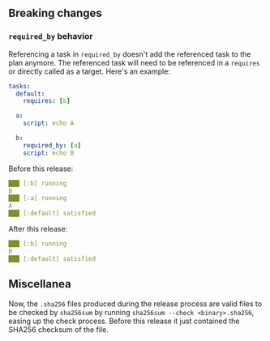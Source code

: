 ## Breaking changes

### `required_by` behavior

Referencing a task in `required_by` doesn't add the referenced task to the plan anymore. The referenced task will need to be referenced in a `requires` or directly called as a target. Here's an example:

```yaml
tasks:
  default:
    requires: [b]

  a:
    script: echo A

  b:
    required_by: [a]
    script: echo B
```

Before this release:

```yaml
███ [:b] running
B
███ [:a] running
A
███ [:default] satisfied
```

After this release:

```yaml
███ [:b] running
B
███ [:default] satisfied
```

## Miscellanea

Now, the `.sha256` files produced during the release process are valid files to be checked by `sha256sum` by running `sha256sum --check <binary>.sha256`, easing up the check process. Before this release it just contained the SHA256 checksum of the file.
